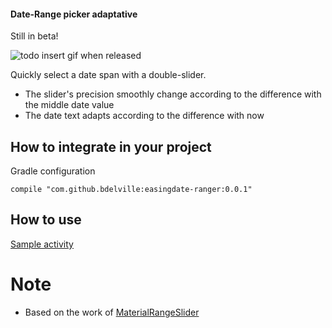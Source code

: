 #### Date-Range picker adaptative

Still in beta!

![todo insert gif when released]()

Quickly select a date span with a double-slider.

* The slider's precision smoothly change according to the difference with the middle date value
* The date text adapts according to the difference with now


## How to integrate in your project

Gradle configuration

`compile "com.github.bdelville:easingdate-ranger:0.0.1"`

## How to use

[Sample activity](/blob/master/sample/src/main/java/eu/hithredin/easingdate/demo/TestActivity.kt)

# Note
* Based on the work of [MaterialRangeSlider](https://github.com/twotoasters/MaterialRangeSlider)
